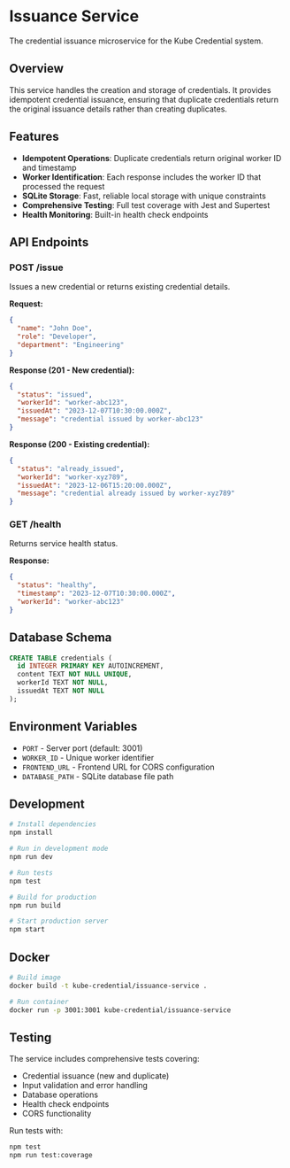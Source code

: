 # Issuance Service

The credential issuance microservice for the Kube Credential system.

## Overview

This service handles the creation and storage of credentials. It provides idempotent credential issuance, ensuring that duplicate credentials return the original issuance details rather than creating duplicates.

## Features

- **Idempotent Operations**: Duplicate credentials return original worker ID and timestamp
- **Worker Identification**: Each response includes the worker ID that processed the request
- **SQLite Storage**: Fast, reliable local storage with unique constraints
- **Comprehensive Testing**: Full test coverage with Jest and Supertest
- **Health Monitoring**: Built-in health check endpoints

## API Endpoints

### POST /issue
Issues a new credential or returns existing credential details.

**Request:**
```json
{
  "name": "John Doe",
  "role": "Developer",
  "department": "Engineering"
}
```

**Response (201 - New credential):**
```json
{
  "status": "issued",
  "workerId": "worker-abc123",
  "issuedAt": "2023-12-07T10:30:00.000Z",
  "message": "credential issued by worker-abc123"
}
```

**Response (200 - Existing credential):**
```json
{
  "status": "already_issued",
  "workerId": "worker-xyz789",
  "issuedAt": "2023-12-06T15:20:00.000Z",
  "message": "credential already issued by worker-xyz789"
}
```

### GET /health
Returns service health status.

**Response:**
```json
{
  "status": "healthy",
  "timestamp": "2023-12-07T10:30:00.000Z",
  "workerId": "worker-abc123"
}
```

## Database Schema

```sql
CREATE TABLE credentials (
  id INTEGER PRIMARY KEY AUTOINCREMENT,
  content TEXT NOT NULL UNIQUE,
  workerId TEXT NOT NULL,
  issuedAt TEXT NOT NULL
);
```

## Environment Variables

- `PORT` - Server port (default: 3001)
- `WORKER_ID` - Unique worker identifier
- `FRONTEND_URL` - Frontend URL for CORS configuration
- `DATABASE_PATH` - SQLite database file path

## Development

```bash
# Install dependencies
npm install

# Run in development mode
npm run dev

# Run tests
npm test

# Build for production
npm run build

# Start production server
npm start
```

## Docker

```bash
# Build image
docker build -t kube-credential/issuance-service .

# Run container
docker run -p 3001:3001 kube-credential/issuance-service
```

## Testing

The service includes comprehensive tests covering:
- Credential issuance (new and duplicate)
- Input validation and error handling
- Database operations
- Health check endpoints
- CORS functionality

Run tests with:
```bash
npm test
npm run test:coverage
```
